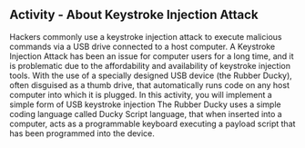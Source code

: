 
## Activity - About Keystroke Injection Attack

Hackers commonly use a keystroke injection attack to execute malicious commands via a USB drive connected to a host computer. A Keystroke Injection Attack has been an issue for computer users for a long time, and it is problematic due to the affordability and availability of keystroke injection tools. With the use of a specially designed USB device (the Rubber Ducky), often disguised as a thumb drive, that automatically runs code on any host computer into which it is plugged. In this activity, you will implement a simple form of USB keystroke injection The Rubber Ducky uses a simple coding language called Ducky Script language, that when inserted into a computer, acts as a programmable keyboard executing a payload script that has been programmed into the device. 
